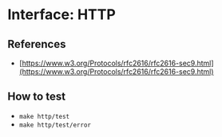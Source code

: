 # Interface: HTTP

## References
- [https://www.w3.org/Protocols/rfc2616/rfc2616-sec9.html](https://www.w3.org/Protocols/rfc2616/rfc2616-sec9.html)

## How to test
- `make http/test`
- `make http/test/error`